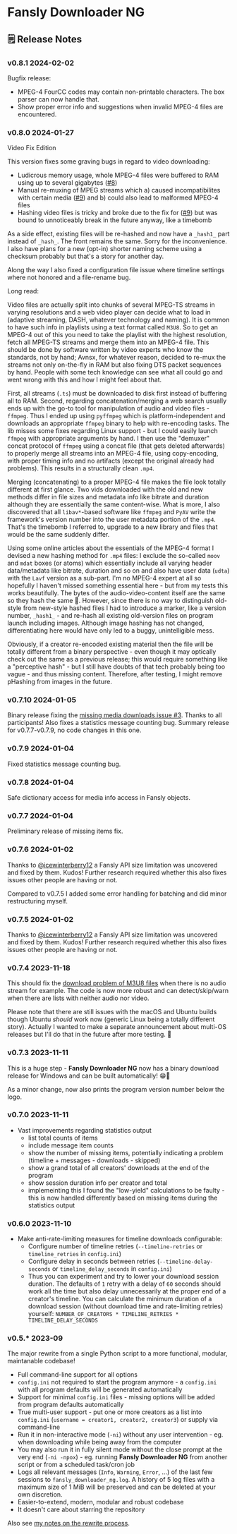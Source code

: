 # Fansly Downloader NG

## 🗒️ Release Notes

### v0.8.1 2024-02-02

Bugfix release:

- MPEG-4 FourCC codes may contain non-printable characters. The box parser can now handle that.
- Show proper error info and suggestions when invalid MPEG-4 files are encountered.

### v0.8.0 2024-01-27

Video Fix Edition

This version fixes some graving bugs in regard to video downloading:

* Ludicrous memory usage, whole MPEG-4 files were buffered to RAM using up to several gigabytes ([#8](../../issues/8))
* Manual re-muxing of MPEG streams which a) caused incompatibilites with certain media ([#9](../../issues/9)) and b) could also lead to malformed MPEG-4 files
* Hashing video files is tricky and broke due to the fix for ([#9](../../issues/9)) but was bound to unnoticeably break in the future anyway, like a timebomb

As a side effect, existing files will be re-hashed and now have a `_hash1_` part instead of `_hash_`. The front remains the same. Sorry for the inconvenience. I also have plans for a new (opt-in) shorter naming scheme using a checksum probably but that's a story for another day.

Along the way I also fixed a configuration file issue where timeline settings where not honored and a file-rename bug.

Long read:

Video files are actually split into chunks of several MPEG-TS streams in varying resolutions and a web video player can decide what to load in (adaptive streaming, DASH, whatever technology and naming). It is common to have such info in playlists using a text format called `M3U8`. So to get an MPEG-4 out of this you need to take the playlist with the highest resolution, fetch all MPEG-TS streams and merge them into an MPEG-4 file. This should be done by software written by video experts who know the standards, not by hand; Avnsx, for whatever reason, decided to re-mux the streams not only on-the-fly in RAM but also fixing DTS packet sequences by hand. People with some tech knowledge can see what all could go and went wrong with this and how I might feel about that.

First, all streams (`.ts`) must be downloaded to disk first instead of buffering all to RAM. Second, regarding concatenation/merging a web search usually ends up with the go-to tool for manipulation of audio and video files - `ffmpeg`. Thus I ended up using `pyffmpeg` which is platform-independent and downloads an appropriate `ffmpeg` binary to help with re-encoding tasks. The lib misses some fixes regarding Linux support - but I could easily launch `ffmpeg` with appropriate arguments by hand. I then use the "demuxer" concat protocol of `ffmpeg` using a concat file (that gets deleted afterwards) to properly merge all streams into an MPEG-4 file, using copy-encoding, with proper timing info and no artifacts (except the original already had problems). This results in a structurally clean `.mp4`.

Merging (concatenating) to a proper MPEG-4 file makes the file look totally different at first glance. Two vids downloaded with the old and new methods differ in file sizes and metadata info like bitrate and duration although they are essentially the same content-wise. What is more, I also discovered that all `libav*`-based software like `ffmpeg` and `PyAV` write the framework's version number into the user metadata portion of the `.mp4`. That's the timebomb I referred to, upgrade to a new library and files that would be the same suddenly differ.

Using some online articles about the essentials of the MPEG-4 format I devised a new hashing method for `.mp4` files: I exclude the so-called `moov` and `mdat` boxes (or atoms) which essentially include all varying header data/metadata like bitrate, duration and so on and also have user data (`udta`) with the `Lavf` version as a sub-part. I'm no MPEG-4 expert at all so hopefully I haven't missed something essential here - but from my tests this works beautifully. The bytes of the audio-video-content itself are the same so they hash the same 🙂.
However, since there is no way to distinguish old-style from new-style hashed files I had to introduce a marker, like a version number, `_hash1_` - and re-hash all existing old-version files on program launch including images. Although image hashing has not changed, differentiating here would have only led to a buggy, unintelligible mess.

Obviously, if a creator re-encoded existing material then the file will be totally different from a binary perspective - even though it may optically check out the same as a previous release; this would require something like a "perceptive hash" - but I still have doubts of that tech probably being too vague - and thus missing content. Therefore, after testing, I might remove pHashing from images in the future.

### v0.7.10 2024-01-05

Binary release fixing the [missing media downloads issue #3](../../issues/3). Thanks to all participants!
Also fixes a statistics message counting bug.
Summary release for v0.7.7-v0.7.9, no code changes in this one.

### v0.7.9 2024-01-04

Fixed statistics message counting bug.

### v0.7.8 2024-01-04

Safe dictionary access for media info access in Fansly objects.

### v0.7.7 2024-01-04

Preliminary release of missing items fix.

### v0.7.6 2024-01-02

Thanks to [@icewinterberry12](https://github.com/icewinterberry12) a Fansly API size limitation was uncovered and fixed by them. Kudos!
Further research required whether this also fixes issues other people are having or not.

Compared to v0.7.5 I added some error handling for batching and did minor restructuring myself.

### v0.7.5 2024-01-02

Thanks to [@icewinterberry12](https://github.com/icewinterberry12) a Fansly API size limitation was uncovered and fixed by them. Kudos!
Further research required whether this also fixes issues other people are having or not.

### v0.7.4 2023-11-18

This should fix the [download problem of M3U8 files](../../issues/2) when there is no audio stream for example. The code is now more robust and can detect/skip/warn when there are lists with neither audio nor video.

Please note that there are still issues with the macOS and Ubuntu builds though Ubuntu *should* work now (generic Linux being a totally different story). Actually I wanted to make a separate announcement about multi-OS releases but I'll do that in the future after more testing. 🙂

### v0.7.3 2023-11-11

This is a huge step - **Fansly Downloader NG** now has a binary download release for Windows and can be built automatically! 😁🎉

As a minor change, now also prints the program version number below the logo.

### v0.7.0 2023-11-11

* Vast improvements regarding statistics output
  * list total counts of items
  * include message item counts
  * show the number of missing items, potentially indicating a problem (timeline + messages - downloads - skipped)
  * show a grand total of all creators' downloads at the end of the program
  * show session duration info per creator and total
  * implemeinting this I found the "low-yield" calculations to be faulty - this is now handled differently based on missing items during the statistics output

### v0.6.0 2023-11-10

* Make anti-rate-limiting measures for timeline downloads configurable:
  * Configure number of timeline retries (`--timeline-retries` or `timeline_retries` in `config.ini`)
  * Configure delay in seconds between retries (`--timeline-delay-seconds` or `timeline_delay_seconds` in `config.ini`)
  * Thus you can experiment and try to lower your download session duration. The defaults of `1` retry with a delay of `60` seconds should work all the time but also delay unnecessarily at the proper end of a creator's timeline. You can calculate the minimum duration of a download session (without download time and rate-limiting retries) yourself: `NUMBER_OF_CREATORS * TIMELINE_RETRIES * TIMELINE_DELAY_SECONDS`

### v0.5.* 2023-09

The major rewrite from a single Python script to a more functional, modular, maintanable codebase!

* Full command-line support for all options
* `config.ini` not required to start the program anymore - a `config.ini` with all program defaults will be generated automatically
* Support for minimal `config.ini` files - missing options will be added from program defaults automatically
* True multi-user support - put one or more creators as a list into `config.ini` (`username = creator1, creator2, creator3`) or supply via command-line
* Run it in non-interactive mode (`-ni`) without any user intervention - eg. when downloading while being away from the computer
* You may also run it in fully silent mode without the close prompt at the very end (`-ni -npox`) - eg. running **Fansly Downloader NG** from another script or from a scheduled task/cron job
* Logs all relevant messages (`Info`, `Warning`, `Error`, ...) of the last few sessions to `fansly_downloader_ng.log`. A history of 5 log files with a maximum size of 1 MiB will be preserved and can be deleted at your own discretion.
* Easier-to-extend, modern, modular and robust codebase
* It doesn't care about starring the repository

Also see [my notes on the rewrite process](RewriteNotes.md).
